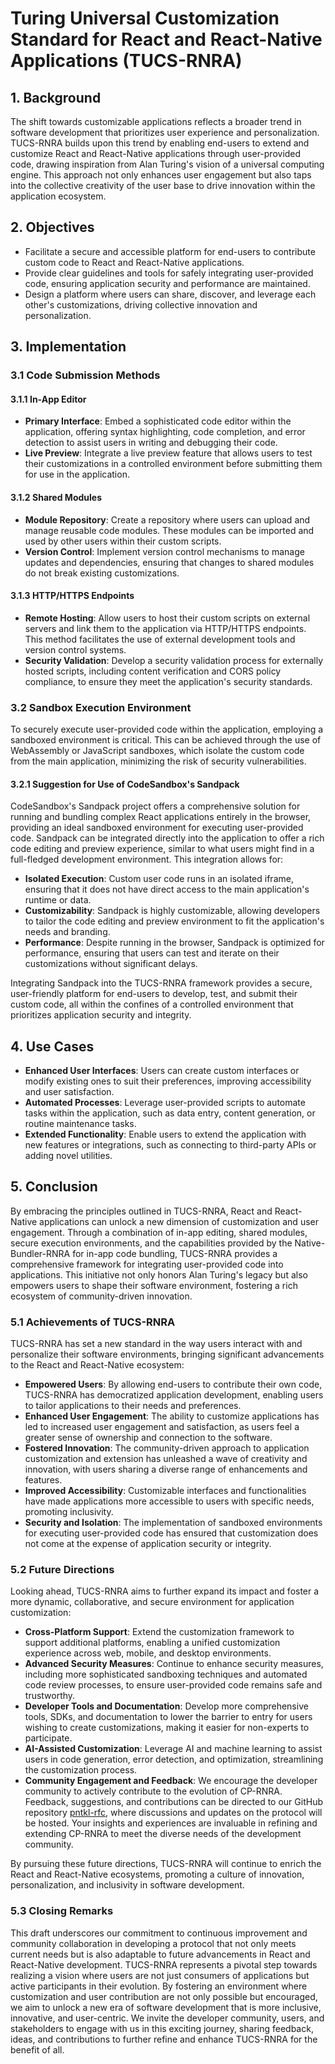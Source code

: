 # Turing Universal Customization Standard for React and React-Native Applications (TUCS-RNRA)

## 1. Background

The shift towards customizable applications reflects a broader trend in software development that prioritizes user experience and personalization. TUCS-RNRA builds upon this trend by enabling end-users to extend and customize React and React-Native applications through user-provided code, drawing inspiration from Alan Turing's vision of a universal computing engine. This approach not only enhances user engagement but also taps into the collective creativity of the user base to drive innovation within the application ecosystem.

## 2. Objectives

- Facilitate a secure and accessible platform for end-users to contribute custom code to React and React-Native applications.
- Provide clear guidelines and tools for safely integrating user-provided code, ensuring application security and performance are maintained.
- Design a platform where users can share, discover, and leverage each other's customizations, driving collective innovation and personalization.

## 3. Implementation

### 3.1 Code Submission Methods

#### 3.1.1 In-App Editor

- **Primary Interface**: Embed a sophisticated code editor within the application, offering syntax highlighting, code completion, and error detection to assist users in writing and debugging their code.
- **Live Preview**: Integrate a live preview feature that allows users to test their customizations in a controlled environment before submitting them for use in the application.

#### 3.1.2 Shared Modules

- **Module Repository**: Create a repository where users can upload and manage reusable code modules. These modules can be imported and used by other users within their custom scripts.
- **Version Control**: Implement version control mechanisms to manage updates and dependencies, ensuring that changes to shared modules do not break existing customizations.

#### 3.1.3 HTTP/HTTPS Endpoints

- **Remote Hosting**: Allow users to host their custom scripts on external servers and link them to the application via HTTP/HTTPS endpoints. This method facilitates the use of external development tools and version control systems.
- **Security Validation**: Develop a security validation process for externally hosted scripts, including content verification and CORS policy compliance, to ensure they meet the application's security standards.

### 3.2 Sandbox Execution Environment

To securely execute user-provided code within the application, employing a sandboxed environment is critical. This can be achieved through the use of WebAssembly or JavaScript sandboxes, which isolate the custom code from the main application, minimizing the risk of security vulnerabilities.

#### 3.2.1 Suggestion for Use of CodeSandbox's Sandpack

CodeSandbox's Sandpack project offers a comprehensive solution for running and bundling complex React applications entirely in the browser, providing an ideal sandboxed environment for executing user-provided code. Sandpack can be integrated directly into the application to offer a rich code editing and preview experience, similar to what users might find in a full-fledged development environment. This integration allows for:

- **Isolated Execution**: Custom user code runs in an isolated iframe, ensuring that it does not have direct access to the main application's runtime or data.
- **Customizability**: Sandpack is highly customizable, allowing developers to tailor the code editing and preview environment to fit the application's needs and branding.
- **Performance**: Despite running in the browser, Sandpack is optimized for performance, ensuring that users can test and iterate on their customizations without significant delays.

Integrating Sandpack into the TUCS-RNRA framework provides a secure, user-friendly platform for end-users to develop, test, and submit their custom code, all within the confines of a controlled environment that prioritizes application security and integrity.

## 4. Use Cases

- **Enhanced User Interfaces**: Users can create custom interfaces or modify existing ones to suit their preferences, improving accessibility and user satisfaction.
- **Automated Processes**: Leverage user-provided scripts to automate tasks within the application, such as data entry, content generation, or routine maintenance tasks.
- **Extended Functionality**: Enable users to extend the application with new features or integrations, such as connecting to third-party APIs or adding novel utilities.

## 5. Conclusion

By embracing the principles outlined in TUCS-RNRA, React and React-Native applications can unlock a new dimension of customization and user engagement. Through a combination of in-app editing, shared modules, secure execution environments, and the capabilities provided by the Native-Bundler-RNRA for in-app code bundling, TUCS-RNRA provides a comprehensive framework for integrating user-provided code into applications. This initiative not only honors Alan Turing's legacy but also empowers users to shape their software environment, fostering a rich ecosystem of community-driven innovation.

### 5.1 Achievements of TUCS-RNRA

TUCS-RNRA has set a new standard in the way users interact with and personalize their software environments, bringing significant advancements to the React and React-Native ecosystem:

- **Empowered Users**: By allowing end-users to contribute their own code, TUCS-RNRA has democratized application development, enabling users to tailor applications to their needs and preferences.
- **Enhanced User Engagement**: The ability to customize applications has led to increased user engagement and satisfaction, as users feel a greater sense of ownership and connection to the software.
- **Fostered Innovation**: The community-driven approach to application customization and extension has unleashed a wave of creativity and innovation, with users sharing a diverse range of enhancements and features.
- **Improved Accessibility**: Customizable interfaces and functionalities have made applications more accessible to users with specific needs, promoting inclusivity.
- **Security and Isolation**: The implementation of sandboxed environments for executing user-provided code has ensured that customization does not come at the expense of application security or integrity.

### 5.2 Future Directions

Looking ahead, TUCS-RNRA aims to further expand its impact and foster a more dynamic, collaborative, and secure environment for application customization:

- **Cross-Platform Support**: Extend the customization framework to support additional platforms, enabling a unified customization experience across web, mobile, and desktop environments.
- **Advanced Security Measures**: Continue to enhance security measures, including more sophisticated sandboxing techniques and automated code review processes, to ensure user-provided code remains safe and trustworthy.
- **Developer Tools and Documentation**: Develop more comprehensive tools, SDKs, and documentation to lower the barrier to entry for users wishing to create customizations, making it easier for non-experts to participate.
- **AI-Assisted Customization**: Leverage AI and machine learning to assist users in code generation, error detection, and optimization, streamlining the customization process.
- **Community Engagement and Feedback**: We encourage the developer community to actively contribute to the evolution of CP-RNRA. Feedback, suggestions, and contributions can be directed to our GitHub repository [pntkl-rfc](https://www.github.com/TheTekton337/pntkl-rfc), where discussions and updates on the protocol will be hosted. Your insights and experiences are invaluable in refining and extending CP-RNRA to meet the diverse needs of the development community.

By pursuing these future directions, TUCS-RNRA will continue to enrich the React and React-Native ecosystems, promoting a culture of innovation, personalization, and inclusivity in software development.

### 5.3 Closing Remarks

This draft underscores our commitment to continuous improvement and community collaboration in developing a protocol that not only meets current needs but is also adaptable to future advancements in React and React-Native development. TUCS-RNRA represents a pivotal step towards realizing a vision where users are not just consumers of applications but active participants in their evolution. By fostering an environment where customization and user contribution are not only possible but encouraged, we aim to unlock a new era of software development that is more inclusive, innovative, and user-centric. We invite the developer community, users, and stakeholders to engage with us in this exciting journey, sharing feedback, ideas, and contributions to further refine and enhance TUCS-RNRA for the benefit of all.
